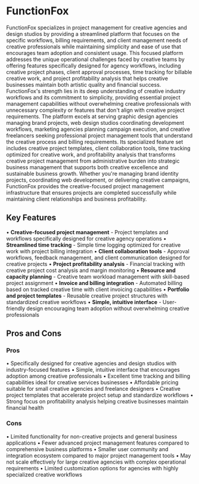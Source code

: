 # FunctionFox

FunctionFox specializes in project management for creative agencies and design studios by providing a streamlined platform that focuses on the specific workflows, billing requirements, and client management needs of creative professionals while maintaining simplicity and ease of use that encourages team adoption and consistent usage. This focused platform addresses the unique operational challenges faced by creative teams by offering features specifically designed for agency workflows, including creative project phases, client approval processes, time tracking for billable creative work, and project profitability analysis that helps creative businesses maintain both artistic quality and financial success. FunctionFox's strength lies in its deep understanding of creative industry workflows and its commitment to simplicity, providing essential project management capabilities without overwhelming creative professionals with unnecessary complexity or features that don't align with creative project requirements. The platform excels at serving graphic design agencies managing brand projects, web design studios coordinating development workflows, marketing agencies planning campaign execution, and creative freelancers seeking professional project management tools that understand the creative process and billing requirements. Its specialized feature set includes creative project templates, client collaboration tools, time tracking optimized for creative work, and profitability analysis that transforms creative project management from administrative burden into strategic business management that supports both creative excellence and sustainable business growth. Whether you're managing brand identity projects, coordinating web development, or delivering creative campaigns, FunctionFox provides the creative-focused project management infrastructure that ensures projects are completed successfully while maintaining client relationships and business profitability.

## Key Features

• **Creative-focused project management** - Project templates and workflows specifically designed for creative agency operations
• **Streamlined time tracking** - Simple time logging optimized for creative work with project billing integration
• **Client collaboration tools** - Approval workflows, feedback management, and client communication designed for creative projects
• **Project profitability analysis** - Financial tracking with creative project cost analysis and margin monitoring
• **Resource and capacity planning** - Creative team workload management with skill-based project assignment
• **Invoice and billing integration** - Automated billing based on tracked creative time with client invoicing capabilities
• **Portfolio and project templates** - Reusable creative project structures with standardized creative workflows
• **Simple, intuitive interface** - User-friendly design encouraging team adoption without overwhelming creative professionals

## Pros and Cons

### Pros
• Specifically designed for creative agencies and design studios with industry-focused features
• Simple, intuitive interface that encourages adoption among creative professionals
• Excellent time tracking and billing capabilities ideal for creative services businesses
• Affordable pricing suitable for small creative agencies and freelance designers
• Creative project templates that accelerate project setup and standardize workflows
• Strong focus on profitability analysis helping creative businesses maintain financial health

### Cons
• Limited functionality for non-creative projects and general business applications
• Fewer advanced project management features compared to comprehensive business platforms
• Smaller user community and integration ecosystem compared to major project management tools
• May not scale effectively for large creative agencies with complex operational requirements
• Limited customization options for agencies with highly specialized creative workflows